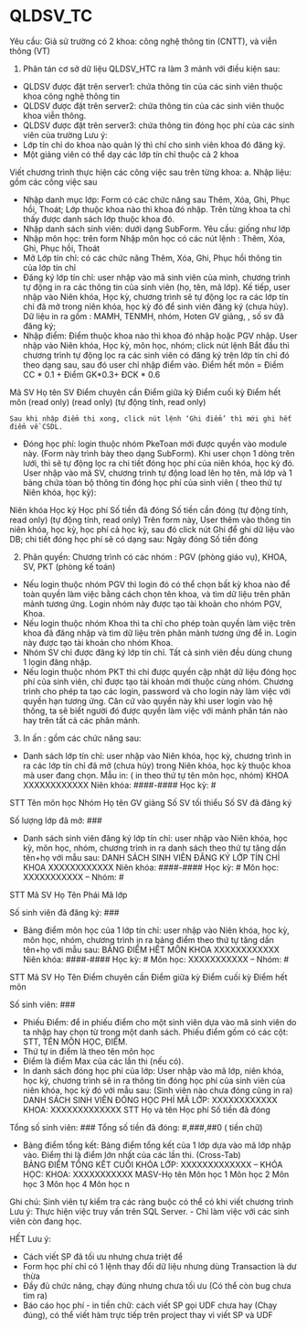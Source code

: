 # QLDSV_TC

Yêu cầu: Giả sử  trường có 2 khoa: công nghệ thông tin (CNTT),  và viễn thông (VT)
1.	Phân tán cơ sở dữ liệu QLDSV_HTC ra làm 3 mảnh với điều kiện sau: 
-	QLDSV được đặt trên server1: chứa thông tin của các sinh viên thuộc khoa công nghệ thông tin
-	QLDSV được đặt trên server2:  chứa thông tin của các sinh viên thuộc khoa viễn thông.
-	QLDSV được đặt trên server3:  chứa thông tin đóng học phí của các sinh viên của trường
Lưu ý: 
-	Lớp tín chỉ do khoa nào quản lý thì chỉ cho sinh viên khoa đó đăng ký. 
-	Một giảng viên có thể dạy các lớp tín chỉ thuộc cả 2 khoa

Viết chương trình thực hiện các công việc sau trên từng khoa:
a. Nhập liệu: gồm các công việc sau
- Nhập danh mục lớp: Form có các chức năng sau Thêm, Xóa, Ghi, Phục hồi, Thoát; Lớp thuộc khoa nào thì khoa đó nhập. Trên từng khoa ta chỉ thấy được danh sách lớp thuộc khoa đó.
- Nhập danh sách sinh viên: dưới dạng SubForm. Yêu cầu: giống như lớp
- Nhập môn học: trên form Nhập môn học có các nút lệnh : Thêm, Xóa,  Ghi, Phục hồi, Thoát
- Mở Lớp tín chỉ: có các chức năng Thêm, Xóa, Ghi, Phục hồi thông tin của lớp tín chỉ
- Đăng ký lớp tín chỉ: user nhập vào mã sinh viên của mình, chương trình tự động in ra các thông tin của sinh viên (họ, tên, mã lớp).  Kế tiếp, user nhập vào Niên khóa, Học kỳ, chương trình sẽ tự động lọc ra các lớp tín chỉ đã mở trong niên khóa, học kỳ đó để sinh viên đăng ký (chưa hủy). Dữ liệu in ra gồm : MAMH, TENMH, nhóm, Hoten GV giảng, , số sv đã đăng ký;
- Nhập điểm:  Điểm thuộc khoa nào thì khoa đó nhập hoặc PGV nhập. User nhập vào Niên khóa, Học kỳ, môn học, nhóm; click nút lệnh Bắt đầu thì chương trình tự động lọc ra các sinh viên có đăng ký trên lớp tín chỉ đó theo dạng sau, sau đó user chỉ nhập điểm vào. 
Điểm hết môn = Điểm CC * 0.1 + Điểm GK*0.3+ ĐCK * 0.6 
 
 
Mã SV	Họ tên SV	Điểm chuyên cần	Điểm giữa kỳ	Điểm cuối kỳ	Điểm hết môn
(read only)	(read only)				(tự động tính, read only)
					
    Sau khi nhập điểm thi xong, click nút lệnh ‘Ghi điểm’ thì mới ghi hết điểm về CSDL. 
-	Đóng học phí: login thuộc nhóm PkeToan mới được quyền vào module này. (Form này trình bày theo dạng SubForm). Khi user chọn 1 dòng trên lưới, thì sẽ tự động lọc ra chi tiết đóng học phí của niên khóa, học kỳ đó.
User nhập vào mã SV, chương trình tự động load lên họ tên, mã lớp và 1 bảng chứa tòan bộ thông tin đóng học phí của sinh viên ( theo thứ tự Niên khóa, học kỳ):

Niên khóa	Học kỳ	Học phí	Số tiền đã đóng	Số tiền cần đóng
 			(tự động tính, read only)	(tự động tính, read only)
Trên form này, User thêm vào thông tin niên khóa, học kỳ, học phí cả học kỳ, sau đó click nút Ghi để ghi dữ liệu vào DB; chi tiết đóng học phí sẽ có dạng sau:
Ngày đóng	Số tiền đóng
	


2. Phân quyền: Chương trình có các nhóm : PGV (phòng giáo vụ), KHOA, SV, PKT (phòng kế toán)
-  Nếu login thuộc nhóm PGV thì login đó có thể chọn bất kỳ khoa nào để toàn quyền làm việc bằng cách chọn tên khoa,  và tìm dữ liệu trên phân mảnh tương ứng. Login nhóm này được tạo tài khoản cho nhóm PGV, Khoa.  
-  Nếu login thuộc nhóm Khoa thì ta chỉ cho phép toàn quyền làm việc trên khoa đã đăng nhập   và tìm dữ liệu trên phân mảnh tương ứng để in. Login này được tạo tài khoản cho nhóm Khoa.
- Nhóm SV chỉ được đăng ký lớp tín chỉ. Tất cả sinh viên đều dùng chung 1 login đăng nhập.
- Nếu login thuộc nhóm PKT thì chỉ được quyền cập nhật dữ liệu đóng học phí của sinh viên, chỉ được tạo tài khoản mới thuộc cùng nhóm.
Chương trình cho phép ta tạo các login, password và cho login này làm việc với quyền hạn tương ứng. Căn cứ vào quyền này khi user login vào hệ thống, ta sẽ biết người đó được quyền làm việc với mảnh phân tán nào hay trên tất cả các phân mảnh. 
3. In ấn : gồm các chức năng sau:
-	Danh sách lớp tín chỉ: user nhập vào Niên khóa, học kỳ, chương trình in ra các lớp tín chỉ đã mở (chưa hủy) trong Niên khóa, học kỳ thuộc khoa mà user đang chọn. Mẫu in: ( in theo thứ tự tên môn học, nhóm)
KHOA XXXXXXXXXXXX
Niên khóa: ####-####   Học kỳ: #

STT	Tên môn học	Nhóm	Họ tên GV giảng	Số SV tối thiểu	Số SV đã đăng ký
					
Số lượng lớp đã mở: ###
-	Danh sách sinh viên đăng ký lớp tín chỉ:  user nhập vào Niên khóa, học kỳ, môn học, nhóm, chương trình in ra danh sách theo thứ tự tăng dần tên+họ với mẫu sau:
DANH SÁCH SINH VIÊN ĐĂNG KÝ LỚP TÍN CHỈ
KHOA XXXXXXXXXXXX
Niên khóa: ####-####   Học kỳ: #
Môn học: XXXXXXXXXXX – Nhóm: #

STT	Mã SV	Họ	Tên	Phái	Mã lớp
					
Số sinh viên đã đăng ký: ###
- Bảng điểm môn học của 1 lớp tín chỉ: user nhập vào Niên khóa, học kỳ, môn học, nhóm, chương trình in ra bảng điểm theo thứ tự tăng dần tên+họ với mẫu sau:
BẢNG ĐIỂM HẾT MÔN
KHOA XXXXXXXXXXXX
Niên khóa: ####-####   Học kỳ: #
Môn học: XXXXXXXXXXX – Nhóm: #

STT	Mã SV	Họ	Tên	Điểm chuyên cần	Điểm giữa kỳ	Điểm cuối kỳ	Điểm hết môn
							
Số sinh viên: ###
- Phiếu Điểm:  để in phiếu điểm cho một sinh viên dựa vào mã sinh viên do ta nhập hay chọn từ trong một danh sách.
Phiếu điểm gồm có các cột: STT, TÊN MÔN HỌC, ĐIỂM.
- Thứ tự  in điểm là theo tên môn học
- Điểm là điểm Max của các lần thi (nếu có).
- In danh sách đóng học phí của lớp: User nhập vào mã lớp, niên khóa, học kỳ, chương trình sẽ in ra thông tin đóng học phí của sinh viên của niên khóa, học kỳ đó với mẫu sau: (Sinh viên nào chưa đóng cũng in ra)
DANH SÁCH SINH VIÊN ĐÓNG HỌC PHÍ
MÃ LỚP: XXXXXXXXXXXX
KHOA: XXXXXXXXXXXXX
STT	Họ và tên	Học phí	Số tiền đã đóng
			
Tổng số sinh viên: ###
Tổng số tiền đã đóng: #,###,##0 ( tiền chữ) 
- Bảng điểm tổng kết: Bảng điểm tổng kết của 1 lớp dựa vào mã lớp nhập vào. Điểm thi là điểm lớn nhất của các lần thi. (Cross-Tab)   
BẢNG ĐIỂM TỔNG KẾT CUỐI KHÓA
LỚP: XXXXXXXXXXXXX – KHÓA HỌC: 
KHOA: XXXXXXXXXXX
MASV-Họ tên	Môn học 1	Môn học 2	Môn học 3	Môn học 4	Môn học n
					

Ghi chú: Sinh viên tự kiểm tra các ràng buộc có thể có khi viết chương trình
 Lưu ý: Thực hiện việc truy vấn trên SQL Server.
   	- Chỉ làm việc với các sinh viên còn đang học.

HẾT 
Lưu ý:
- Cách viết SP đã tối ưu nhưng chưa triệt để
- Form học phí chỉ có 1 lệnh thay đổi dữ liệu nhưng dùng Transaction là dư thừa
- Đầy đủ chức năng, chạy đúng nhưng chưa tối ưu (Có thể còn bug chưa tìm ra)
- Báo cáo học phí - in tiền chữ: cách viết SP gọi UDF chưa hay (Chạy đúng), có thể viết hàm trực tiếp trên project thay vì viết SP và UDF
